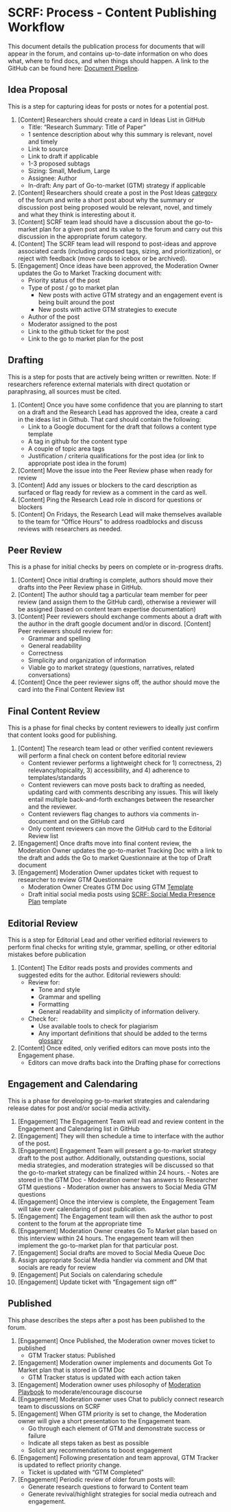 # SCRF: Process - Content Publishing Workflow

This document details the publication process for documents that will appear in the forum, and contains up-to-date information on who does what, where to find docs, and when things should happen. A link to the GitHub can be found here: [Document Pipeline](https://github.com/orgs/smartcontractresearchforum/projects/5).

## Idea Proposal
This is a step for capturing ideas for posts or notes for a potential post.
1. [Content] Researchers should create a card in Ideas List in GitHub
    - Title: “Research Summary: Title of Paper”
    - 1 sentence description about why this summary is relevant, novel and timely
    - Link to source
    - Link to draft if applicable
    - 1-3 proposed subtags
    - Sizing: Small, Medium, Large
    - Assignee: Author
    - In-draft: Any part of Go-to-market (GTM) strategy if applicable
1. [Content] Researchers should create a post in the Post Ideas [category](https://www.smartcontractresearch.org/c/post-ideas/23) of the forum and write a short post about why the summary or discussion post being proposed would be relevant, novel, and timely and what they think is interesting about it. 
1. [Content] SCRF team lead should have a discussion about the go-to-market plan for a given post and its value to the forum and carry out this discussion in the appropriate forum category.
1. [Content] The SCRF team lead will respond to post-ideas and approve associated cards (including proposed tags, sizing, and prioritization), or reject with feedback (move cards to icebox or be archived). 
1. [Engagement] Once ideas have been approved, the Moderation Owner updates the Go to Market Tracking document with:
    - Priority status of the post
    - Type of post / go to market plan
        - New posts with active GTM strategy and an engagement event is being built around the post
        - New posts with active GTM strategies to execute
    - Author of the post
    - Moderator assigned to the post
    - Link to the github ticket for the post
    - Link to the go to market plan for the post

## Drafting
This is a step for posts that are actively being written or rewritten. Note: If researchers reference external materials with direct quotation or paraphrasing, all sources must be cited.
1. [Content] Once you have some confidence that you are planning to start on a draft and the Research Lead has approved the idea, create a card in the ideas list in Github. That card should contain the following:
    - Link to a Google document for the draft that follows a content type template
    - A tag in github for the content type
    - A couple of topic area tags
    - Justification / criteria qualifications for the post idea (or link to appropriate post idea in the forum)
1. [Content] Move the issue into the Peer Review phase when ready for review
1. [Content] Add any issues or blockers to the card description as surfaced or flag ready for review as a comment in the card as well.
1. [Content] Ping the Research Lead role in discord for questions or blockers
1. [Content] On Fridays, the Research Lead will make themselves available to the team for “Office Hours” to address roadblocks and discuss reviews with researchers as needed.

## Peer Review
This is a phase for initial checks by peers on complete or in-progress drafts. 
1. [Content] Once initial drafting is complete, authors should move their drafts into the Peer Review phase in GitHub. 
1. [Content] The author should tag a particular team member for peer review (and assign them to the GitHub card), otherwise a reviewer will be assigned (based on content team expertise documentation)
1. [Content] Peer reviewers should exchange comments about a draft with the author in the draft google document and/or in discord. [Content] Peer reviewers should review for:
    - Grammar and spelling
    - General readability
    - Correctness
    - Simplicity and organization of information 
    - Viable go to market strategy (questions, narratives, related conversations)
1. [Content] Once the peer reviewer signs off, the author should move the card into the Final Content Review list

## Final Content Review 
This is a phase for final checks by content reviewers to ideally just confirm that content looks good for publishing. 
1. [Content] The research team lead or other verified content reviewers will perform a final check on content before editorial review
    - Content reviewer performs a lightweight check for 1) correctness, 2) relevancy/topicality, 3) accessibility, and 4) adherence to templates/standards
    - Content reviewers can move posts back to drafting as needed, updating card with comments describing any issues. This will likely entail multiple back-and-forth exchanges between the researcher and the reviewer.
    - Content reviewers flag changes to authors via comments in-document and on the GitHub card
    - Only content reviewers can move the GitHub card to the Editorial Review list
1. [Engagement] Once drafts move into final content review, the Moderation Owner updates the go-to-market Tracking Doc with a link to the draft and adds the Go to market Questionnaire at the top of Draft document
1. [Engagement] Moderation Owner updates ticket with request to researcher to review GTM Questionnaire
    - Moderation Owner Creates GTM Doc using GTM [Template](https://docs.google.com/document/d/1kqPc_X_iDs_TtmaAahAYiu9-PCVS_GLC964FbAav5-c/edit)
    - Draft initial social media posts using  [SCRF: Social Media Presence Plan](https://docs.google.com/document/d/10o9q1bPOEjULd-XMtbMUVOzjTe50RNamqeDPb_t9Nas/edit#) template

## Editorial Review
This is a step for Editorial Lead and other verified editorial reviewers to perform final checks for writing style, grammar, spelling, or other editorial mistakes before publication
1. [Content] The Editor reads posts and provides comments and suggested edits for the author. Editorial reviewers should:
    - Review for:
        - Tone and style
        - Grammar and spelling
        - Formatting
        - General readability and simplicity of information delivery.
    - Check for:
        - Use available tools to check for plagiarism
        - Any important definitions that should be added to the terms [glossary](https://www.smartcontractresearch.org/t/scrf-terms-glossary-and-content-tags/364) 
1. [Content] Once edited, only verified editors can move posts into the Engagement phase. 
    - Editors can move drafts back into the Drafting phase for corrections

## Engagement and Calendaring
This is a phase for developing go-to-market strategies and calendaring release dates for post and/or social media activity.
1. [Engagement] The Engagement Team will read and review content in the Engagement and Calendaring list in GitHub
1. [Engagement] They will then schedule a time to interface with the author of the post.
1. [Engagement] Engagement Team will present a go-to-market strategy draft to the post author. Additionally, outstanding questions, social media strategies, and moderation strategies will be discussed so that the go-to-market strategy can be finalized within 24 hours.
        - Notes are stored in the GTM Doc
        - Moderation owner has answers to Researcher GTM questions
        - Moderation owner has answers to Social Media GTM questions
1. [Engagement] Once the interview is complete, the Engagement Team will take over calendaring of post publication. 
1. [Engagement] The Engagement team will then ask the author to post content to the forum at the appropriate time
1. [Engagement] Moderation Owner creates Go To Market plan based on this interview within 24 hours. The engagement team will then implement the go-to-market plan for that particular post.
1. [Engagement] Social drafts are moved to Social Media Queue Doc
1. Assign appropriate Social Media handler via comment and DM that socials are ready for review
1. [Engagement] Put Socials on calendaring schedule
1. [Engagement] Update ticket with “Engagement sign off” 

## Published
This phase describes the steps after a post has been published to the forum.
1. [Engagement] Once Published, the Moderation owner moves ticket to published
    - GTM Tracker status: Published
1. [Engagement] Moderation owner implements and documents Got To Market plan that is stored in GTM Doc
    - GTM Tracker status is updated with each action taken
1. [Engagement] Moderation owner uses philosophy of [Moderation Playbook](https://docs.google.com/document/d/190rBZGylcaHBojMSMm-ZfIxPdLxzKv2I1G1zLjIhzfk/edit#heading=h.ujjvwbujjbt6) to moderate/encourage discourse
1. [Engagement] Moderation owner uses Chat to publicly connect research team to discussions on SCRF
1. [Engagement] When GTM priority is set to change, the Moderation owner will give a short presentation to the Engagement team.
    - Go through each element of GTM and demonstrate success or failure
    - Indicate all steps taken as best as possible
    - Solicit any recommendations to boost engagement
1. [Engagement] Following presentation and team approval, GTM Tracker is updated to reflect priority change.
    - Ticket is updated with “GTM Completed”
1. [Engagement] Periodic review of older forum posts will:
    - Generate research questions to forward to Content team
    - Generate revival/highlight strategies for social media outreach and engagement.
